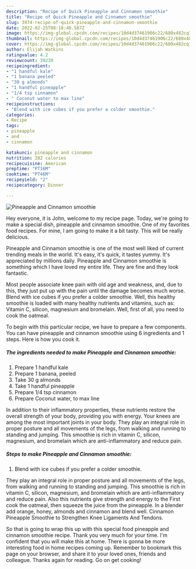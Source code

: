 ```yaml
---
description: "Recipe of Quick Pineapple and Cinnamon smoothie"
title: "Recipe of Quick Pineapple and Cinnamon smoothie"
slug: 3974-recipe-of-quick-pineapple-and-cinnamon-smoothie
date: 2022-02-25T08:18:46.587Z
image: https://img-global.cpcdn.com/recipes/10d4d37461906c22/680x482cq70/pineapple-and-cinnamon-smoothie-recipe-main-photo.jpg
thumbnail: https://img-global.cpcdn.com/recipes/10d4d37461906c22/680x482cq70/pineapple-and-cinnamon-smoothie-recipe-main-photo.jpg
cover: https://img-global.cpcdn.com/recipes/10d4d37461906c22/680x482cq70/pineapple-and-cinnamon-smoothie-recipe-main-photo.jpg
author: Elijah Watkins
ratingvalue: 4.2
reviewcount: 39239
recipeingredient:
- "1 handful kale"
- "1 banana peeled"
- "30 g almonds"
- "1 handful pineapple"
- "1/4 tsp cinnamon"
- " Coconut water to max line"
recipeinstructions:
- "Blend with ice cubes if you prefer a colder smoothie."
categories:
- Recipe
tags:
- pineapple
- and
- cinnamon

katakunci: pineapple and cinnamon 
nutrition: 282 calories
recipecuisine: American
preptime: "PT16M"
cooktime: "PT46M"
recipeyield: "2"
recipecategory: Dinner

---
```



![Pineapple and Cinnamon smoothie](https://img-global.cpcdn.com/recipes/10d4d37461906c22/680x482cq70/pineapple-and-cinnamon-smoothie-recipe-main-photo.jpg)

Hey everyone, it is John, welcome to my recipe page. Today, we're going to make a special dish, pineapple and cinnamon smoothie. One of my favorites food recipes. For mine, I am going to make it a bit tasty. This will be really delicious.

Pineapple and Cinnamon smoothie is one of the most well liked of current trending meals in the world. It's easy, it's quick, it tastes yummy. It's appreciated by millions daily. Pineapple and Cinnamon smoothie is something which I have loved my entire life. They are fine and they look fantastic.

Most people associate knee pain with old age and weakness, and, due to this, they just put up with the pain until the damage becomes much worse. Blend with ice cubes if you prefer a colder smoothie. Well, this healthy smoothie is loaded with many healthy nutrients and vitamins, such as: Vitamin C, silicon, magnesium and bromelain. Well, first of all, you need to cook the oatmeal.


To begin with this particular recipe, we have to prepare a few components. You can have pineapple and cinnamon smoothie using 6 ingredients and 1 steps. Here is how you cook it.

<!--inarticleads1-->

##### The ingredients needed to make Pineapple and Cinnamon smoothie:

1. Prepare 1 handful kale
1. Prepare 1 banana, peeled
1. Take 30 g almonds
1. Take 1 handful pineapple
1. Prepare 1/4 tsp cinnamon
1. Prepare  Coconut water, to max line


In addition to their inflammatory properties, these nutrients restore the overall strength of your body, providing you with energy. Your knees are among the most important joints in your body. They play an integral role in proper posture and all movements of the legs, from walking and running to standing and jumping. This smoothie is rich in vitamin C, silicon, magnesium, and bromelain which are anti-inflammatory and reduce pain. 

<!--inarticleads2-->

##### Steps to make Pineapple and Cinnamon smoothie:

1. Blend with ice cubes if you prefer a colder smoothie.


They play an integral role in proper posture and all movements of the legs, from walking and running to standing and jumping. This smoothie is rich in vitamin C, silicon, magnesium, and bromelain which are anti-inflammatory and reduce pain. Also this nutrients give strength and energy to the First cook the oatmeal, then squeeze the juice from the pineapple. In a blender add orange, honey, almonds and cinnamon and blend well. Cinnamon Pineapple Smoothie to Strengthen Knee Ligaments And Tendons. 

So that is going to wrap this up with this special food pineapple and cinnamon smoothie recipe. Thank you very much for your time. I'm confident that you will make this at home. There is gonna be more interesting food in home recipes coming up. Remember to bookmark this page on your browser, and share it to your loved ones, friends and colleague. Thanks again for reading. Go on get cooking!
